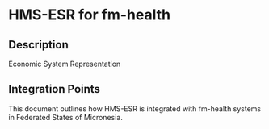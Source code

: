 # HMS-ESR for fm-health

## Description

Economic System Representation

## Integration Points

This document outlines how HMS-ESR is integrated with fm-health systems in Federated States of Micronesia.
